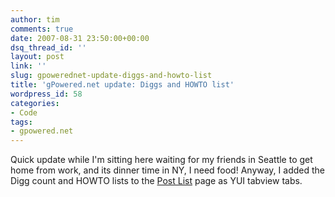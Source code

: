 ```yaml
---
author: tim
comments: true
date: 2007-08-31 23:50:00+00:00
dsq_thread_id: ''
layout: post
link: ''
slug: gpowerednet-update-diggs-and-howto-list
title: 'gPowered.net update: Diggs and HOWTO list'
wordpress_id: 58
categories:
- Code
tags:
- gpowered.net
---
```


Quick update while I'm sitting here waiting for my friends in Seattle to get
home from work, and its dinner time in NY, I need food! Anyway, I added the
Digg count and HOWTO lists to the [Post List](http://gpowered.net/g/postlist/)
page as YUI tabview tabs.

